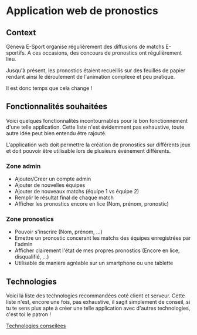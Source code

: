 # Application web de pronostics

## Context

Geneva E-Sport organise régulièrement des diffusions de matchs E-sportifs. A ces occasions, des concours de pronostics ont régulièrement lieu.

Jusqu'à présent, les pronostics étaient recueillis sur des feuilles de papier rendant ainsi le déroulement de l'animation complexe et peu pratique.

Il est donc temps que cela change !

## Fonctionnalités souhaitées

Voici quelques fonctionnalités incontournables pour le bon fonctionnement d'une telle application. Cette liste n'est évidemment pas exhaustive, toute autre idée peut bien entendu être rajouté.

L'application web doit permettre la création de pronostics sur différents jeux et doit pouvoir être utilisable lors de plusieurs événement différents.

### Zone admin

- Ajouter/Creer un compte admin
- Ajouter de nouvelles équipes
- Ajouter de nouveaux matchs (équipe 1 vs équipe 2)
- Remplir le résultat final de chaque match
- Afficher les pronostics encore en lice (Nom, prénom, pronostic)

### Zone pronostics

- Pouvoir s'inscrire (Nom, prénom, ...)
- Emettre un pronostic concerant les matchs des équipes enregistrées par l'admin
- Afficher clairement l'état de mes propres pronostics (Encore en lice, disqualifié, ...)
- Utilisable de manière agréable sur un smartphone ou une tablette

## Technologies

Voici la liste des technologies recommandées coté client et serveur. Cette liste n'est, encore une fois, pas exhaustive, il sagit simplement de conseil, si tu te sens plus apte à créer une telle application avec d'autres technologies, c'est toi le patron !

[Technologies conseilées](https://github.com/CypressXt/IT_Geneva-e-sport#outils-préconisés)

